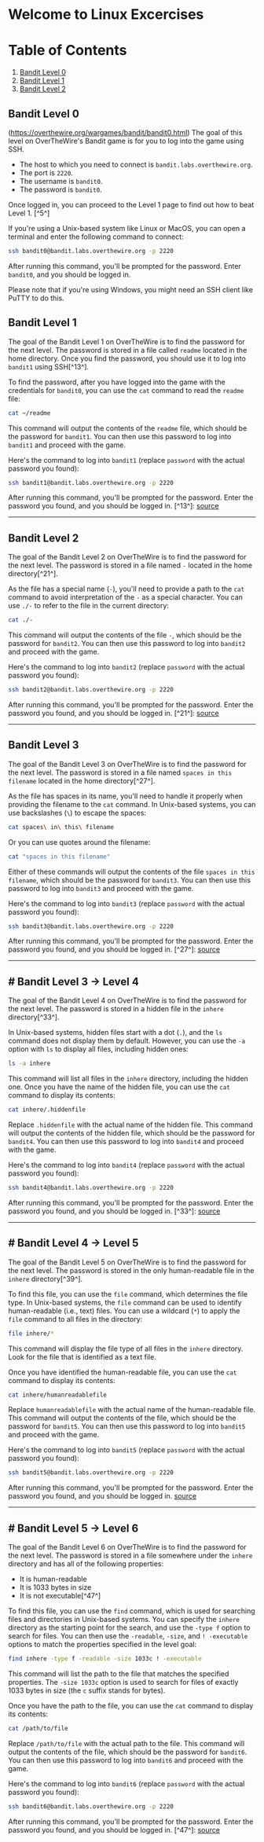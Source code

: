 # Welcome to Linux Excercises
# Table of Contents 
 1. [Bandit Level 0](#bandit-level-0) 
 2. [Bandit Level 1](#bandit-level-1)
 3. [Bandit  Level 2](#bandit-level-2)

## Bandit Level 0 
(https://overthewire.org/wargames/bandit/bandit0.html)
The goal of this level on OverTheWire's Bandit game is for you to log into the game using SSH. 

- The host to which you need to connect is `bandit.labs.overthewire.org`.
- The port is `2220`.
- The username is `bandit0`.
- The password is `bandit0`.

Once logged in, you can proceed to the Level 1 page to find out how to beat Level 1. [^5^]

If you're using a Unix-based system like Linux or MacOS, you can open a terminal and enter the following command to connect:

```bash
ssh bandit0@bandit.labs.overthewire.org -p 2220
```

After running this command, you'll be prompted for the password. Enter `bandit0`, and you should be logged in.

Please note that if you're using Windows, you might need an SSH client like PuTTY to do this.

## Bandit Level 1 
The goal of the Bandit Level 1 on OverTheWire is to find the password for the next level. The password is stored in a file called `readme` located in the home directory. Once you find the password, you should use it to log into `bandit1` using SSH[^13^].

To find the password, after you have logged into the game with the credentials for `bandit0`, you can use the `cat` command to read the `readme` file:

```bash
cat ~/readme
```

This command will output the contents of the `readme` file, which should be the password for `bandit1`. You can then use this password to log into `bandit1` and proceed with the game.

Here's the command to log into `bandit1` (replace `password` with the actual password you found):

```bash
ssh bandit1@bandit.labs.overthewire.org -p 2220
```

After running this command, you'll be prompted for the password. Enter the password you found, and you should be logged in. [^13^]: [source](https://overthewire.org/wargames/bandit/bandit1.html)

---
## Bandit Level 2

The goal of the Bandit Level 2 on OverTheWire is to find the password for the next level. The password is stored in a file named `-` located in the home directory[^21^].

As the file has a special name (`-`), you'll need to provide a path to the `cat` command to avoid interpretation of the `-` as a special character. You can use `./-` to refer to the file in the current directory:

```bash
cat ./-
```

This command will output the contents of the file `-`, which should be the password for `bandit2`. You can then use this password to log into `bandit2` and proceed with the game.

Here's the command to log into `bandit2` (replace `password` with the actual password you found):

```bash
ssh bandit2@bandit.labs.overthewire.org -p 2220
```

After running this command, you'll be prompted for the password. Enter the password you found, and you should be logged in.   [^21^]: [source](https://overthewire.org/wargames/bandit/bandit2.html)

----
## Bandit Level 3
The goal of the Bandit Level 3 on OverTheWire is to find the password for the next level. The password is stored in a file named `spaces in this filename` located in the home directory[^27^].

As the file has spaces in its name, you'll need to handle it properly when providing the filename to the `cat` command. In Unix-based systems, you can use backslashes (`\`) to escape the spaces:

```bash
cat spaces\ in\ this\ filename
```

Or you can use quotes around the filename:

```bash
cat "spaces in this filename"
```

Either of these commands will output the contents of the file `spaces in this filename`, which should be the password for `bandit3`. You can then use this password to log into `bandit3` and proceed with the game.

Here's the command to log into `bandit3` (replace `password` with the actual password you found):

```bash
ssh bandit3@bandit.labs.overthewire.org -p 2220
```

After running this command, you'll be prompted for the password. Enter the password you found, and you should be logged in. [^27^]: [source](https://overthewire.org/wargames/bandit/bandit3.html)


---

## # Bandit Level 3 → Level 4

The goal of the Bandit Level 4 on OverTheWire is to find the password for the next level. The password is stored in a hidden file in the `inhere` directory[^33^].

In Unix-based systems, hidden files start with a dot (`.`), and the `ls` command does not display them by default. However, you can use the `-a` option with `ls` to display all files, including hidden ones:

```bash
ls -a inhere
```

This command will list all files in the `inhere` directory, including the hidden one. Once you have the name of the hidden file, you can use the `cat` command to display its contents:

```bash
cat inhere/.hiddenfile
```

Replace `.hiddenfile` with the actual name of the hidden file. This command will output the contents of the hidden file, which should be the password for `bandit4`. You can then use this password to log into `bandit4` and proceed with the game.

Here's the command to log into `bandit4` (replace `password` with the actual password you found):

```bash
ssh bandit4@bandit.labs.overthewire.org -p 2220
```

After running this command, you'll be prompted for the password. Enter the password you found, and you should be logged in.  [^33^]: [source](https://overthewire.org/wargames/bandit/bandit4.html)

---
## # Bandit Level 4 → Level 5
The goal of the Bandit Level 5 on OverTheWire is to find the password for the next level. The password is stored in the only human-readable file in the `inhere` directory[^39^].

To find this file, you can use the `file` command, which determines the file type. In Unix-based systems, the `file` command can be used to identify human-readable (i.e., text) files. You can use a wildcard (`*`) to apply the `file` command to all files in the directory:

```bash
file inhere/*
```

This command will display the file type of all files in the `inhere` directory. Look for the file that is identified as a text file.

Once you have identified the human-readable file, you can use the `cat` command to display its contents:

```bash
cat inhere/humanreadablefile
```

Replace `humanreadablefile` with the actual name of the human-readable file. This command will output the contents of the file, which should be the password for `bandit5`. You can then use this password to log into `bandit5` and proceed with the game.

Here's the command to log into `bandit5` (replace `password` with the actual password you found):

```bash
ssh bandit5@bandit.labs.overthewire.org -p 2220
```

After running this command, you'll be prompted for the password. Enter the password you found, and you should be logged in.   [source](https://overthewire.org/wargames/bandit/bandit5.html)

---
## # Bandit Level 5 → Level 6

The goal of the Bandit Level 6 on OverTheWire is to find the password for the next level. The password is stored in a file somewhere under the `inhere` directory and has all of the following properties:

- It is human-readable
- It is 1033 bytes in size
- It is not executable[^47^]

To find this file, you can use the `find` command, which is used for searching files and directories in Unix-based systems. You can specify the `inhere` directory as the starting point for the search, and use the `-type f` option to search for files. You can then use the `-readable`, `-size`, and `! -executable` options to match the properties specified in the level goal:

```bash
find inhere -type f -readable -size 1033c ! -executable
```

This command will list the path to the file that matches the specified properties. The `-size 1033c` option is used to search for files of exactly 1033 bytes in size (the `c` suffix stands for bytes).

Once you have the path to the file, you can use the `cat` command to display its contents:

```bash
cat /path/to/file
```

Replace `/path/to/file` with the actual path to the file. This command will output the contents of the file, which should be the password for `bandit6`. You can then use this password to log into `bandit6` and proceed with the game.

Here's the command to log into `bandit6` (replace `password` with the actual password you found):

```bash
ssh bandit6@bandit.labs.overthewire.org -p 2220
```

After running this command, you'll be prompted for the password. Enter the password you found, and you should be logged in. [^47^]: [source](https://overthewire.org/wargames/bandit/bandit6.html)

